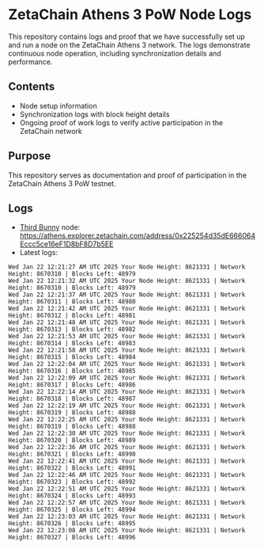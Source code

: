 # ZetaChain Athens 3 PoW Node Logs
This repository contains logs and proof that we have successfully set up and run a node on the ZetaChain Athens 3 network. The logs demonstrate continuous node operation, including synchronization details and performance.

## Contents
- Node setup information
- Synchronization logs with block height details
- Ongoing proof of work logs to verify active participation in the ZetaChain network

## Purpose
This repository serves as documentation and proof of participation in the ZetaChain Athens 3 PoW testnet.

## Logs

- [Third Bunny](https://thirdbunny.xyz/) node: https://athens.explorer.zetachain.com/address/0x225254d35dE666064Eccc5ce16eF1D8bF8D7b5EE
- Latest logs:
```
Wed Jan 22 12:21:27 AM UTC 2025 Your Node Height: 8621331 | Network Height: 8670310 | Blocks Left: 48979
Wed Jan 22 12:21:32 AM UTC 2025 Your Node Height: 8621331 | Network Height: 8670310 | Blocks Left: 48979
Wed Jan 22 12:21:37 AM UTC 2025 Your Node Height: 8621331 | Network Height: 8670311 | Blocks Left: 48980
Wed Jan 22 12:21:42 AM UTC 2025 Your Node Height: 8621331 | Network Height: 8670312 | Blocks Left: 48981
Wed Jan 22 12:21:48 AM UTC 2025 Your Node Height: 8621331 | Network Height: 8670313 | Blocks Left: 48982
Wed Jan 22 12:21:53 AM UTC 2025 Your Node Height: 8621331 | Network Height: 8670314 | Blocks Left: 48983
Wed Jan 22 12:21:58 AM UTC 2025 Your Node Height: 8621331 | Network Height: 8670315 | Blocks Left: 48984
Wed Jan 22 12:22:04 AM UTC 2025 Your Node Height: 8621331 | Network Height: 8670316 | Blocks Left: 48985
Wed Jan 22 12:22:09 AM UTC 2025 Your Node Height: 8621331 | Network Height: 8670317 | Blocks Left: 48986
Wed Jan 22 12:22:14 AM UTC 2025 Your Node Height: 8621331 | Network Height: 8670318 | Blocks Left: 48987
Wed Jan 22 12:22:19 AM UTC 2025 Your Node Height: 8621331 | Network Height: 8670319 | Blocks Left: 48988
Wed Jan 22 12:22:25 AM UTC 2025 Your Node Height: 8621331 | Network Height: 8670319 | Blocks Left: 48988
Wed Jan 22 12:22:30 AM UTC 2025 Your Node Height: 8621331 | Network Height: 8670320 | Blocks Left: 48989
Wed Jan 22 12:22:36 AM UTC 2025 Your Node Height: 8621331 | Network Height: 8670321 | Blocks Left: 48990
Wed Jan 22 12:22:41 AM UTC 2025 Your Node Height: 8621331 | Network Height: 8670322 | Blocks Left: 48991
Wed Jan 22 12:22:46 AM UTC 2025 Your Node Height: 8621331 | Network Height: 8670323 | Blocks Left: 48992
Wed Jan 22 12:22:51 AM UTC 2025 Your Node Height: 8621331 | Network Height: 8670324 | Blocks Left: 48993
Wed Jan 22 12:22:57 AM UTC 2025 Your Node Height: 8621331 | Network Height: 8670325 | Blocks Left: 48994
Wed Jan 22 12:23:03 AM UTC 2025 Your Node Height: 8621331 | Network Height: 8670326 | Blocks Left: 48995
Wed Jan 22 12:23:08 AM UTC 2025 Your Node Height: 8621331 | Network Height: 8670327 | Blocks Left: 48996
```

